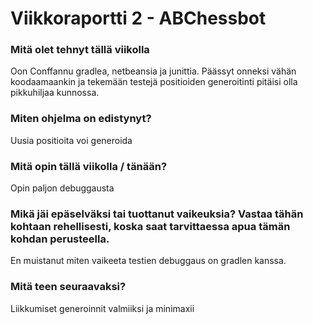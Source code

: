 Viikkoraportti 2 - ABChessbot
========

### Mitä olet tehnyt tällä viikolla

Oon Conffannu gradlea, netbeansia ja junittia. Päässyt onneksi vähän koodaamaankin ja tekemään testejä positioiden generoitinti pitäisi olla pikkuhiljaa kunnossa.

### Miten ohjelma on edistynyt?

Uusia positioita voi generoida

### Mitä opin tällä viikolla / tänään?

Opin paljon debuggausta

### Mikä jäi epäselväksi tai tuottanut vaikeuksia? Vastaa tähän kohtaan rehellisesti, koska saat tarvittaessa apua tämän kohdan perusteella.

En muistanut miten vaikeeta testien debuggaus on gradlen kanssa.

### Mitä teen seuraavaksi?

Liikkumiset generoinnit valmiiksi ja minimaxii


